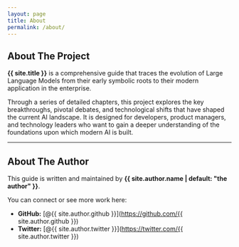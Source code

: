 ```yaml
---
layout: page
title: About
permalink: /about/
---
```


## About The Project

**{{ site.title }}** is a comprehensive guide that traces the evolution of Large Language Models from their early symbolic roots to their modern application in the enterprise.

Through a series of detailed chapters, this project explores the key breakthroughs, pivotal debates, and technological shifts that have shaped the current AI landscape. It is designed for developers, product managers, and technology leaders who want to gain a deeper understanding of the foundations upon which modern AI is built.

---

## About The Author

This guide is written and maintained by **{{ site.author.name | default: "the author" }}**.

You can connect or see more work here:

- **GitHub:** [@{{ site.author.github }}](https://github.com/{{ site.author.github }})
- **Twitter:** [@{{ site.author.twitter }}](https://twitter.com/{{ site.author.twitter }})